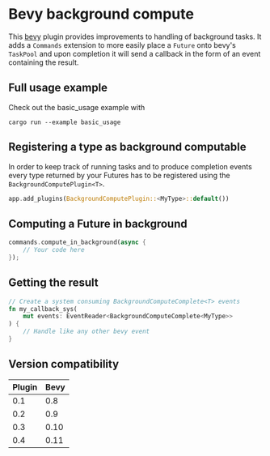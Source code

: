 # Bevy background compute

This [bevy](https://bevyengine.org) plugin provides improvements to handling of background tasks. It adds a `Commands` extension to more easily place a `Future` onto bevy's `TaskPool` and upon completion it will send a callback in the form of an event containing the result.

## Full usage example

Check out the basic_usage example with

`cargo run --example basic_usage`

## Registering a type as background computable

In order to keep track of running tasks and to produce completion events every type returned by your Futures has to be registered using the `BackgroundComputePlugin<T>`.

```rust ignore
app.add_plugins(BackgroundComputePlugin::<MyType>::default())
```

## Computing a Future in background

```rust ignore
commands.compute_in_background(async {
    // Your code here
});
```

## Getting the result

```rust ignore
// Create a system consuming BackgroundComputeComplete<T> events
fn my_callback_sys(
    mut events: EventReader<BackgroundComputeComplete<MyType>>
) {
    // Handle like any other bevy event
}
```

## Version compatibility

Plugin | Bevy
--- | ---
0.1 | 0.8
0.2 | 0.9
0.3 | 0.10
0.4 | 0.11
